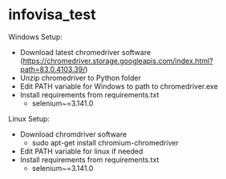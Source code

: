 # infovisa_test

Windows Setup:
 - Download latest chromedriver software (https://chromedriver.storage.googleapis.com/index.html?path=83.0.4103.39/)
 - Unzip chromedriver to Python folder
 - Edit PATH variable for Windows to path to chromedriver.exe
 - Install requirements from requirements.txt
    - selenium~=3.141.0
    
Linux Setup:
 - Download chromdriver software
    - sudo apt-get install chromium-chromedriver
- Edit PATH variable for linux if needed
- Install requirements from requirements.txt
    - selenium~=3.141.0

